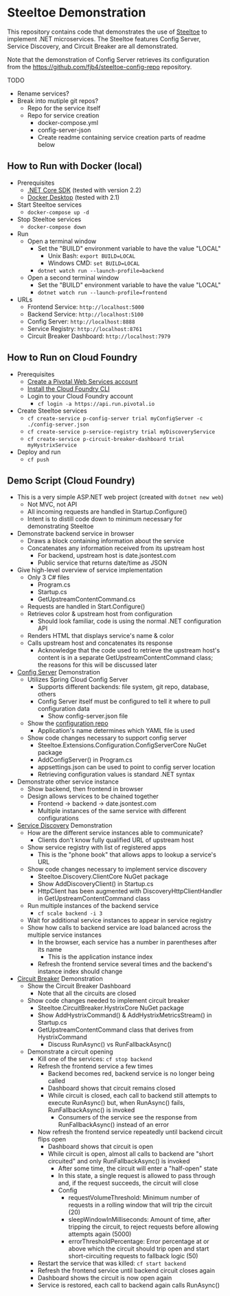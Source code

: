 # Steeltoe Demonstration

This repository contains code that demonstrates the use of [Steeltoe](https://steeltoe.io/) to implement .NET microservices. The Steeltoe features Config Server, Service Discovery, and Circuit Breaker are all demonstrated.

Note that the demonstration of Config Server retrieves its configuration from the https://github.com/fjb4/steeltoe-config-repo repository.

TODO
- Rename services?
- Break into mutiple git repos?
  - Repo for the service itself
  - Repo for service creation
    - docker-compose.yml
    - config-server-json
    - Create readme containing service creation parts of readme below

## How to Run with Docker (local)
- Prerequisites
  - [.NET Core SDK](https://dotnet.microsoft.com/download) (tested with version 2.2)
  - [Docker Desktop](https://www.docker.com/products/docker-desktop) (tested with 2.1)
- Start Steeltoe services
  - `docker-compose up -d`
- Stop Steeltoe services
  - `docker-compose down`
- Run
  - Open a terminal window
    - Set the "BUILD" environment variable to have the value "LOCAL"
      - Unix Bash: `export BUILD=LOCAL`
      - Windows CMD: `set BUILD=LOCAL`
    - `dotnet watch run --launch-profile=backend`
  - Open a second terminal window
    - Set the "BUILD" environment variable to have the value "LOCAL"
    - `dotnet watch run --launch-profile=frontend`
- URLs
  - Frontend Service: `http://localhost:5000`
  - Backend Service: `http://localhost:5100`
  - Config Server: `http://localhost:8888`
  - Service Registry: `http://localhost:8761`
  - Circuit Breaker Dashboard: `http://localhost:7979`


## How to Run on Cloud Foundry
- Prerequisites
  - [Create a Pivotal Web Services account](https://run.pivotal.io/)
  - [Install the Cloud Foundry CLI](https://pivotal.io/platform/pcf-tutorials/getting-started-with-pivotal-cloud-foundry/install-the-cf-cli)
  - Login to your Cloud Foundry account
    - `cf login -a https://api.run.pivotal.io`
- Create Steeltoe services
  - `cf create-service p-config-server trial myConfigServer -c ./config-server.json`
  - `cf create-service p-service-registry trial myDiscoveryService`
  - `cf create-service p-circuit-breaker-dashboard trial myHystrixService`
- Deploy and run
  - `cf push`


## Demo Script (Cloud Foundry)
  - This is a very simple ASP.NET web project (created with `dotnet new web`)
    - Not MVC, not API
    - All incoming requests are handled in Startup.Configure()
    - Intent is to distill code down to minimum necessary for demonstrating Steeltoe
- Demonstrate backend service in browser
    - Draws a block containing information about the service
    - Concatenates any information received from its upstream host
      - For backend, upstream host is date.jsontest.com
      - Public service that returns date/time as JSON
- Give high-level overview of service implementation
    - Only 3 C# files
        - Program.cs
        - Startup.cs
        - GetUpstreamContentCommand.cs
    - Requests are handled in Start.Configure()
    - Retrieves color & upstream host from configuration
        - Should look familiar, code is using the normal .NET configuration API
    - Renders HTML that displays service's name & color
    - Calls upstream host and concatenates its response
        - Acknowledge that the code used to retrieve the upstream host's content is in a separate GetUpstreamContentCommand class; the reasons for this will be discussed later 
- [Config Server](https://steeltoe.io/docs/steeltoe-configuration/#2-0-config-server-provider) Demonstration
  - Utilizes Spring Cloud Config Server
    - Supports different backends: file system, git repo, database, others
    - Config Server itself must be configured to tell it where to pull configuration data
      - Show config-server.json file
  - Show the [configuration repo](https://github.com/fjb4/steeltoe-config-repo)
    - Application's name determines which YAML file is used
  - Show code changes necessary to support config server
    - Steeltoe.Extensions.Configuration.ConfigServerCore NuGet package
    - AddConfigServer() in Program.cs
    - appsettings.json can be used to point to config server location
    - Retrieving configuration values is standard .NET syntax
- Demonstrate other service instance
  - Show backend, then frontend in browser
  - Design allows services to be chained together
      - Frontend -> backend -> date.jsontest.com
      - Multiple instances of the same service with different configurations
- [Service Discovery](https://steeltoe.io/docs/steeltoe-discovery/) Demonstration
  - How are the different service instances able to communicate?
    - Clients don't know fully qualified URL of upstream host
  - Show service registry with list of registered apps
    - This is the "phone book" that allows apps to lookup a service's URL
  - Show code changes necessary to implement service discovery
    - Steeltoe.Discovery.ClientCore NuGet package
    - Show AddDiscoveryClient() in Startup.cs
    - HttpClient has been augmented with DiscoveryHttpClientHandler in GetUpstreamContentCommand class
  - Run multiple instances of the backend service
    - `cf scale backend -i 3`
  - Wait for additional service instances to appear in service registry
  - Show how calls to backend service are load balanced across the multiple service instances
    - In the browser, each service has a number in parentheses after its name
      - This is the application instance index
    - Refresh the frontend service several times and the backend's instance index should change
- [Circuit Breaker](https://steeltoe.io/docs/steeltoe-circuitbreaker/) Demonstration
  - Show the Circuit Breaker Dashboard
    - Note that all the circuits are closed
  - Show code changes needed to implement circuit breaker
    - Steeltoe.CircuitBreaker.HystrixCore NuGet package
    - Show AddHystrixCommand() & AddHystrixMetricsStream() in Startup.cs
    - GetUpstreamContentCommand class that derives from HystrixCommand
      - Discuss RunAsync() vs RunFallbackAsync()
  - Demonstrate a circuit opening
    - Kill one of the services: `cf stop backend`
    - Refresh the frontend service a few times
      - Backend becomes red, backend service is no longer being called
      - Dashboard shows that circuit remains closed
      - While circuit is closed, each call to backend still attempts to execute RunAsync() but, when RunAsync() fails, RunFallbackAsync() is invoked
        - Consumers of the service see the response from RunFallbackAsync() instead of an error
    - Now refresh the frontend service repeatedly until backend circuit flips open
      - Dashboard shows that circuit is open
      - While circuit is open, almost all calls to backend are "short circuited" and only RunFallbackAsync() is invoked
        - After some time, the circuit will enter a "half-open" state
        - In this state, a single request is allowed to pass through and, if the request succeeds, the circuit will close
        - Config
          - requestVolumeThreshold: Minimum number of requests in a rolling window that will trip the circuit (20)
          - sleepWindowInMilliseconds: Amount of time, after tripping the circuit, to reject requests before allowing attempts again (5000)
          - errorThresholdPercentage: Error percentage at or above which the circuit should trip open and start short-circuiting requests to fallback logic (50)
    - Restart the service that was killed: `cf start backend`
    - Refresh the frontend service until backend circuit closes again
    - Dashboard shows the circuit is now open again
    - Service is restored, each call to backend again calls RunAsync()
